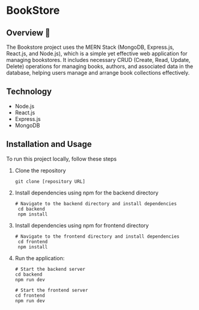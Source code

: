 # BookStore
## Overview 📌
The Bookstore project uses the MERN Stack (MongoDB, Express.js, React.js, and Node.js), which is a simple yet effective web application for managing bookstores. It includes necessary CRUD (Create, Read, Update, Delete) operations for managing books, authors, and associated data in the database, helping users manage and arrange book collections effectively.
## Technology
- Node.js
- React.js
- Express.js
- MongoDB
## Installation and Usage
To run this project locally, follow these steps
1. Clone the repository
   ```
   git clone [repository URL]
   ```
2. Install dependencies using npm for the backend directory
   ```
   # Navigate to the backend directory and install dependencies
    cd backend
    npm install
   ```
3. Install dependencies using npm for frontend directory
   ```
   # Navigate to the frontend directory and install dependencies
    cd frontend
    npm install
   ```
4. Run the application:
   ```
   # Start the backend server
   cd backend
   npm run dev
   ```
   ```
   # Start the frontend server
   cd frontend
   npm run dev
   ```

